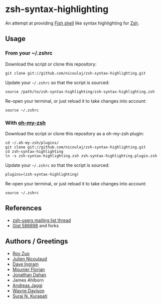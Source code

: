 zsh-syntax-highlighting
=======================

An attempt at providing [Fish shell](http://www.fishshell.org) like syntax highlighting for [Zsh](http://www.zsh.org).


## Usage


### From your ~/.zshrc

Download the script or clone this repository:

    git clone git://github.com/nicoulaj/zsh-syntax-highlighting.git

Update your `~/.zshrc` so that the script is sourced:

    source /path/to/zsh-syntax-highlighting/zsh-syntax-highlighting.zsh

Re-open your terminal, or just reload it to take changes into account:

    source ~/.zshrc


### With [oh-my-zsh](http://github.com/robbyrussell/oh-my-zsh)

Download the script or clone this repository as a oh-my-zsh plugin:

    cd ~/.oh-my-zsh/plugins/
    git clone git://github.com/nicoulaj/zsh-syntax-highlighting.git
    cd zsh-syntax-highlighting
    ln -s zsh-syntax-highlighting.zsh zsh-syntax-highlighting.plugin.zsh

Update your `~/.zshrc` so that the script is sourced:

    plugins=(zsh-syntax-highlighting)

Re-open your terminal, or just reload it to take changes into account:
    
    source ~/.zshrc


## References

 * [zsh-users mailing list thread](http://www.zsh.org/mla/users/2010/msg00692.html)
 * [Gist 586698](http://gist.github.com/586698) and forks


## Authors / Greetings

 * [Roy Zuo](http://github.com/roylez)
 * [Julien Nicoulaud](http://github.com/nicoulaj)
 * [Dave Ingram](http://github.com/dingram)
 * [Mounier Florian](http://github.com/paradoxxxzero)
 * [Jonathan Dahan](http://github.com/jedahan)
 * James Ahlborn
 * [Andreas Jaggi](http://github.com/x-way)
 * [Wayne Davison](http://github.com/WayneD)
 * [Suraj N. Kurapati](http://github.com/sunaku)

